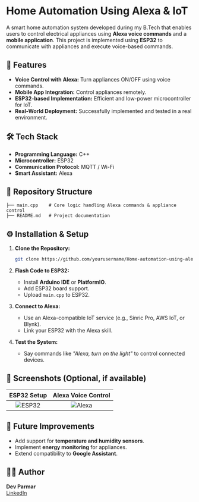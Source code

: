 # Home Automation Using Alexa & IoT

A smart home automation system developed during my B.Tech that enables users to control electrical appliances using **Alexa voice commands** and a **mobile application**. This project is implemented using **ESP32** to communicate with appliances and execute voice-based commands.

## 🚀 Features
- **Voice Control with Alexa:** Turn appliances ON/OFF using voice commands.
- **Mobile App Integration:** Control appliances remotely.
- **ESP32-based Implementation:** Efficient and low-power microcontroller for IoT.
- **Real-World Deployment:** Successfully implemented and tested in a real environment.

## 🛠️ Tech Stack
- **Programming Language:** C++
- **Microcontroller:** ESP32
- **Communication Protocol:** MQTT / Wi-Fi
- **Smart Assistant:** Alexa

## 📂 Repository Structure
```
├── main.cpp    # Core logic handling Alexa commands & appliance control
├── README.md   # Project documentation
```

## ⚙️ Installation & Setup
1. **Clone the Repository:**
   ```bash
   git clone https://github.com/yourusername/Home-automation-using-alexa_IOT.git
   ```

2. **Flash Code to ESP32:**
   - Install **Arduino IDE** or **PlatformIO**.
   - Add ESP32 board support.
   - Upload `main.cpp` to ESP32.

3. **Connect to Alexa:**
   - Use an Alexa-compatible IoT service (e.g., Sinric Pro, AWS IoT, or Blynk).
   - Link your ESP32 with the Alexa skill.

4. **Test the System:**
   - Say commands like _"Alexa, turn on the light"_ to control connected devices.

## 📸 Screenshots (Optional, if available)
| **ESP32 Setup** | **Alexa Voice Control** |
|:---------------:|:----------------------:|
| ![ESP32](assets/images/esp32.png) | ![Alexa](assets/images/alexa_command.png) |

## 🔮 Future Improvements
- Add support for **temperature and humidity sensors**.
- Implement **energy monitoring** for appliances.
- Extend compatibility to **Google Assistant**.

## 👨‍💻 Author
**Dev Parmar**  
[LinkedIn](https://linkedin.com/in/devrajparmar)

